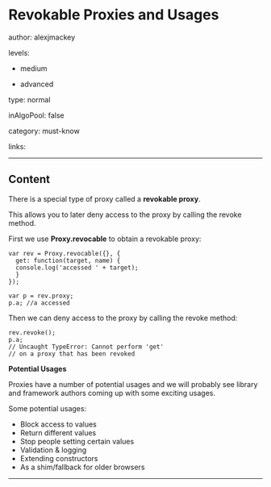# Revokable Proxies and Usages
author: alexjmackey

levels:

  - medium

  - advanced

type: normal

inAlgoPool: false

category: must-know

links:

---
## Content

There is a special type of proxy called a **revokable proxy**. 

This allows you to later deny access to the proxy by calling the revoke method.

First we use **Proxy.revocable** to obtain a revokable proxy:

```
var rev = Proxy.revocable({}, {
  get: function(target, name) {
  console.log('accessed ' + target);
  }
});

var p = rev.proxy;
p.a; //a accessed
```

Then we can deny access to the proxy by calling the revoke method:

```
rev.revoke();
p.a; 
// Uncaught TypeError: Cannot perform 'get'
// on a proxy that has been revoked
```

**Potential Usages**

Proxies have a number of potential usages and we will probably see library and framework authors coming up with some exciting usages.

Some potential usages:

* Block access to values 
* Return different values
* Stop people setting certain values 
* Validation & logging
* Extending constructors
* As a shim/fallback for older browsers

---